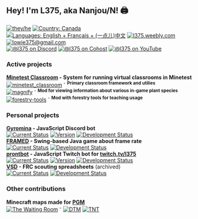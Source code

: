 ## Hey! I'm L375, aka Nanjou/N! 🖨️

[![they/he][pronouns]][pronouns]
[![Country: Canada][country]][country]
[![Languages: English + Français + (一点儿)中文][lang]][lang]
[![l375.weebly.com][website]](https://l375.weebly.com)
[![lowie375@gmail.com][email]](mailto:lowie375@gmail.com)  
[![@l375 on Discord][discord]](https://discord.gg/Bsaz4r7)
[![@l375 on Cohost][cohost]](https://www.cohost.org/l375)
[![@l375 on YouTube][youtube]](https://www.youtube.com/@l375)

### Active projects

**[Minetest Classroom](https://github.com/ubc-minetest-classroom/minetest_classroom) - System for running virtual classrooms in Minetest**  
[![minetest_classroom][mtc-mtc]](https://github.com/ubc-minetest-classroom/minetest_classroom) <sup>-</sup> <sup>**Primary classroom framework and utilies**</sup>  
[![magnify][mag-mtc]](https://github.com/ubc-minetest-classroom/magnify) <sup>-</sup> <sup>**Mod for viewing information about various in-game plant species**</sup>  
[![forestry-tools][for-mtc]](https://github.com/ubc-minetest-classroom/forestry-tools) <sup>-</sup> <sup>**Mod with forestry tools for teaching usage**</sup>  

### Personal projects

**[Gyromina](https://github.com/lowie375/gyromina) - JavaScript Discord bot**  
[![Current Status][gyr-now]][gyr-now]
[![Version][gyr-ver]][gyr-ver]
[![Development Status][gyr-dev]][gyr-dev]  
**[FRAMED](https://github.com/lowie375/framed) - Swing-based Java game about frame rate**  
[![Current Status][frm-now]][frm-now]
[![Development Status][frm-dev]][frm-dev]  
**[prontbot](https://github.com/lowie375/prontbot) - JavaScript Twitch bot for [twitch.tv/l375](https://twitch.tv/l375)**  
[![Current Status][pbt-now]][pbt-now]
[![Version][pbt-ver]][pbt-ver]
[![Development Status][pbt-dev]][pbt-dev]  
**[VSD](https://github.com/lowie375/vsd) - FRC scouting spreadsheets** (archived)  
[![Current Status][vsd-now]][vsd-now]
[![Development Status][vsd-dev]][vsd-dev]

### Other contributions

**Minecraft maps made for [PGM](https://github.com/PGMDev/PGM)**  
[![The Waiting Room][pgm-twr-ver]][pgm-twr] <sup>-</sup> [![DTM](https://img.shields.io/badge/-DTM-blueviolet)][pgm-twr-xml] [![TNT](https://img.shields.io/badge/-TNT-red)][pgm-twr-xml]

<!-- Badges -->
[pronouns]: https://img.shields.io/badge/they%2Fhe-e34fcd
[country]: https://img.shields.io/badge/canada-f24040
[lang]: https://img.shields.io/badge/en%2Ffr%2Fzh-f39316
[website]: https://img.shields.io/badge/https%3A%2F%2Fl375.weebly.com-009663
[email]: https://img.shields.io/badge/lowie375%40gmail.com-b84de6
[discord]: https://img.shields.io/badge/discord%20(casual)-%40l375-%235865F2
[cohost]: https://img.shields.io/badge/cohost%20(casual)-%40l375-%2383254F
[youtube]: https://img.shields.io/badge/youtube-%40l375-ff0000

[mtc-mtc]: https://img.shields.io/badge/minetest__classroom-active%20developer-18b319
[mag-mtc]: https://img.shields.io/badge/magnify-contributor-blueviolet
[for-mtc]: https://img.shields.io/badge/forestry--tools-contributor-blueviolet

[pgm-twr]: https://github.com/OvercastCommunity/CommunityMaps/tree/master/dtcm/standard/the_waiting_room
[pgm-twr-xml]: https://github.com/OvercastCommunity/CommunityMaps/tree/master/dtcm/standard/the_waiting_room/map.xml
[pgm-twr-ver]: https://img.shields.io/badge/dynamic/xml?url=https%3A%2F%2Fraw.githubusercontent.com%2FOvercastCommunity%2FCommunityMaps%2Fmaster%2Fdtcm%2Fstandard%2Fthe_waiting_room%2Fmap.xml&query=%2F%2Fmap%2Fversion&prefix=v&label=The%20Waiting%20Room
[pgm-dtm]: https://img.shields.io/badge/DTM-blueviolet
[pgm-tnt]: https://img.shields.io/badge/TNT-redviolet

[gyr-now]: https://img.shields.io/badge/online-18b319
[gyr-ver]: https://img.shields.io/github/package-json/v/lowie375/gyromina?label=
[gyr-dev]: https://img.shields.io/badge/low%20priority-yellowgreen
[frm-now]: https://img.shields.io/badge/public-18b319
[frm-dev]: https://img.shields.io/badge/development%20paused-lightgrey
[pbt-now]: https://img.shields.io/badge/offline-lightgrey
[pbt-ver]: https://img.shields.io/github/package-json/v/lowie375/prontbot?label=
[pbt-dev]: https://img.shields.io/badge/development%20paused-lightgrey
[vsd-now]: https://img.shields.io/badge/archived-blueviolet
[vsd-dev]: https://img.shields.io/badge/complete%3B%20working%20on%20docs-blue




